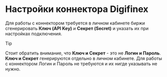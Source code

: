 # Настройки коннектора Digifinex 

Для работы с коннектором требуется в личном кабинете биржи сгенерировать **Ключ (API Key)** и **Секрет (Secret)** и указать их при настройках подключения.

> [!TIP]
> Стоит обратить внимание, что **Ключ и Секрет** \- это не **Логин и Пароль**. **Ключ и Секрет** генерируются отдельно в личном кабинете. Для работы с коннектором Логин и Пароль не требуются и их нигде указывать не нужно.
